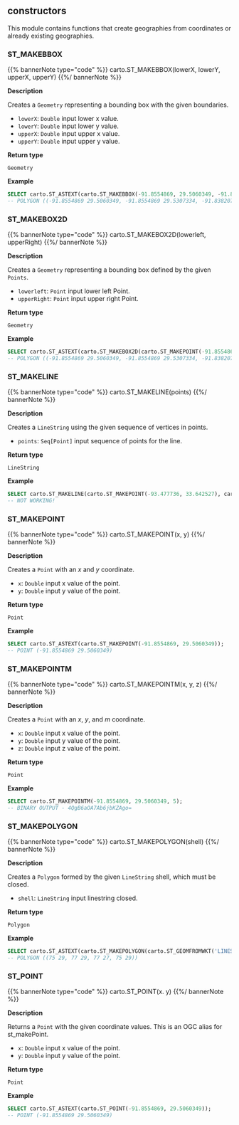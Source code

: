 ## constructors

<div class="badges"><div class="core"></div></div>

This module contains functions that create geographies from coordinates or already existing geographies.

### ST_MAKEBBOX

{{% bannerNote type="code" %}}
carto.ST_MAKEBBOX(lowerX, lowerY, upperX, upperY)
{{%/ bannerNote %}}

**Description**

Creates a `Geometry` representing a bounding box with the given boundaries.

* `lowerX`: `Double` input lower x value.
* `lowerY`: `Double` input lower y value.
* `upperX`: `Double` input upper x value.
* `upperY`: `Double` input upper y value.

**Return type**

`Geometry`

**Example**

```sql
SELECT carto.ST_ASTEXT(carto.ST_MAKEBBOX(-91.8554869, 29.5060349, -91.8382077, 29.5307334)) AS bbox;
-- POLYGON ((-91.8554869 29.5060349, -91.8554869 29.5307334, -91.8382077 29.5307334, -91.8382077 29.5060349, -91.8554869 29.5060349))
```


### ST_MAKEBOX2D

{{% bannerNote type="code" %}}
carto.ST_MAKEBOX2D(lowerleft, upperRight)
{{%/ bannerNote %}}

**Description**

Creates a `Geometry` representing a bounding box defined by the given `Points`.

* `lowerleft`: `Point` input lower left Point.
* `upperRight`: `Point` input upper right Point.

**Return type**

`Geometry`

**Example**

```sql
SELECT carto.ST_ASTEXT(carto.ST_MAKEBOX2D(carto.ST_MAKEPOINT(-91.8554869, 29.5060349), carto.ST_MAKEPOINT(-91.8382077, 29.5307334))) AS bbox;
-- POLYGON ((-91.8554869 29.5060349, -91.8554869 29.5307334, -91.8382077 29.5307334, -91.8382077 29.5060349, -91.8554869 29.5060349))
```


### ST_MAKELINE

{{% bannerNote type="code" %}}
carto.ST_MAKELINE(points)
{{%/ bannerNote %}}

**Description**

Creates a `LineString` using the given sequence of vertices in points.

* `points`: `Seq[Point]` input sequence of points for the line.

**Return type**

`LineString`

**Example**

```sql
SELECT carto.ST_MAKELINE(carto.ST_MAKEPOINT(-93.477736, 33.642527), carto.ST_MAKEPOINT(-93.47825, 33.642768));
-- NOT WORKING!
```


### ST_MAKEPOINT

{{% bannerNote type="code" %}}
carto.ST_MAKEPOINT(x, y)
{{%/ bannerNote %}}

**Description**

Creates a `Point` with an _x_ and _y_ coordinate.

* `x`: `Double` input x value of the point.
* `y`: `Double` input y value of the point.

**Return type**

`Point`

**Example**

```sql
SELECT carto.ST_ASTEXT(carto.ST_MAKEPOINT(-91.8554869, 29.5060349));
-- POINT (-91.8554869 29.5060349)
```


### ST_MAKEPOINTM

{{% bannerNote type="code" %}}
carto.ST_MAKEPOINTM(x, y, z)
{{%/ bannerNote %}}

**Description**

Creates a `Point` with an _x_, _y_, and _m_ coordinate.

* `x`: `Double` input x value of the point.
* `y`: `Double` input y value of the point.
* `z`: `Double` input z value of the point.

**Return type**

`Point`

**Example**

```sql
SELECT carto.ST_MAKEPOINTM(-91.8554869, 29.5060349, 5);
-- BINARY OUTPUT - 4QgB6aOA7Ab6jbKZAgo=
```


### ST_MAKEPOLYGON

{{% bannerNote type="code" %}}
carto.ST_MAKEPOLYGON(shell)
{{%/ bannerNote %}}

**Description**

Creates a `Polygon` formed by the given `LineString` shell, which must be closed.

* `shell`: `LineString` input linestring closed.

**Return type**

`Polygon`

**Example**

```sql
SELECT carto.ST_ASTEXT(carto.ST_MAKEPOLYGON(carto.ST_GEOMFROMWKT('LINESTRING(75 29,77 29,77 27, 75 29)')));
-- POLYGON ((75 29, 77 29, 77 27, 75 29))
```


### ST_POINT

{{% bannerNote type="code" %}}
carto.ST_POINT(x. y)
{{%/ bannerNote %}}

**Description**

Returns a `Point` with the given coordinate values. This is an OGC alias for st_makePoint.

* `x`: `Double` input x value of the point.
* `y`: `Double` input y value of the point.

**Return type**

`Point`

**Example**

```sql
SELECT carto.ST_ASTEXT(carto.ST_POINT(-91.8554869, 29.5060349));
-- POINT (-91.8554869 29.5060349)
```
